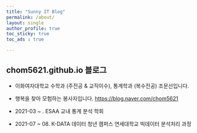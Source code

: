 ```yaml
---
title: "Sunny IT Blog"
permalink: /about/
layout: single
author_profile: true
toc_sticky: true
toc_ads : true

---
```




## chom5621.github.io 블로그

* 이화여자대학교 수학과 (주전공 & 교직이수), 통계학과 (복수전공) 조문선입니다.
* 행복을 찾아 모험하는 봉사자입니다. <https://blog.naver.com/chom5621>

* 2021-03 ~ . ESAA 교내 통계 분석 학회
* 2021-07 ~ 08. K-DATA 데이터 청년 캠퍼스 연세대학교 빅데이터 분석처리 과정

